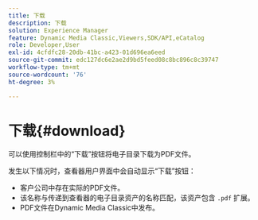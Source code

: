 ```yaml
---
title: 下载
description: 下载
solution: Experience Manager
feature: Dynamic Media Classic,Viewers,SDK/API,eCatalog
role: Developer,User
exl-id: 4cfdfc28-20db-41bc-a423-01d696ea6eed
source-git-commit: edc127dc6e2ae2d9bd5feed08c8bc896c8c39747
workflow-type: tm+mt
source-wordcount: '76'
ht-degree: 3%

---
```


# 下载{#download}

可以使用控制栏中的“下载”按钮将电子目录下载为PDF文件。

发生以下情况时，查看器用户界面中会自动显示“下载”按钮：

* 客户公司中存在实际的PDF文件。
* 该名称与传递到查看器的电子目录资产的名称匹配，该资产包含 `.pdf` 扩展。
* PDF文件在Dynamic Media Classic中发布。
